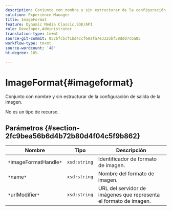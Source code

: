 ```yaml
---
description: Conjunto con nombre y sin estructurar de la configuración de salida de la imagen.
solution: Experience Manager
title: ImageFormat
feature: Dynamic Media Classic,SDK/API
role: Developer,Administrator
translation-type: tm+mt
source-git-commit: 052bfcbcf1bd4ccf60afa7e3325bf58dd07cba85
workflow-type: tm+mt
source-wordcount: '48'
ht-degree: 10%

---
```



# ImageFormat{#imageformat}

Conjunto con nombre y sin estructurar de la configuración de salida de la imagen.

No es un tipo de recurso.

## Parámetros {#section-2fc9bea56b6d4b72b80d4f04c5f9b862}

| Nombre | Tipo | Descripción |
|---|---|---|
| `*`imageFormatHandle`*` | `xsd:string` | Identificador de formato de imagen. |
| `*`name`*` | `xsd:string` | Nombre del formato de imagen. |
| `*`urlModifier`*` | `xsd:string` | URL del servidor de imágenes que representa el formato de imagen. |

